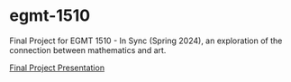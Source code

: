 # egmt-1510

Final Project for EGMT 1510 - In Sync (Spring 2024), an exploration of the connection between mathematics and art.

[Final Project Presentation](https://docs.google.com/presentation/d/1vd2hSguitdNQMq6QCraDN1UiGXCI7suwYz1VgjnEqfE/edit?usp=sharing)
